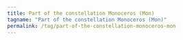 ```yaml
---
title: Part of the constellation Monoceros (Mon)
tagname: "Part of the constellation Monoceros (Mon)"
permalink: /tag/part-of-the-constellation-monoceros-mon
---
```

